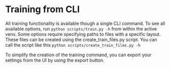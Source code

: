 # Training from CLI

All training functionality is available though a single CLI command. To see all available options,
run `python scripts/train.py -h` from within the active venv. Some options require specifying paths to files with a
specific layout. These files can be created using the create_train_files.py script. You can call the script like
this `python scripts/create_train_files.py -h`

To simplify the creation of the training command, you can export your settings from the UI by using the export button.